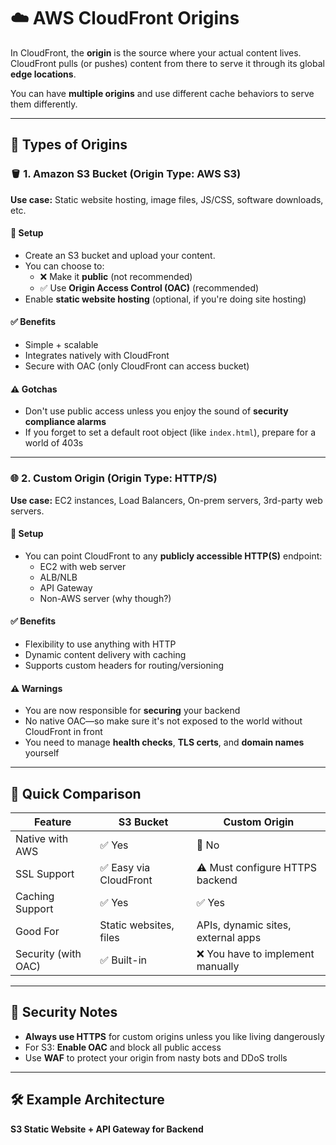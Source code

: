 # ☁️ AWS CloudFront Origins

In CloudFront, the **origin** is the source where your actual content lives. CloudFront pulls (or pushes) content from there to serve it through its global **edge locations**.

You can have **multiple origins** and use different cache behaviors to serve them differently.

---

## 🎯 Types of Origins

### 🪣 1. Amazon S3 Bucket (Origin Type: AWS S3)

**Use case:** Static website hosting, image files, JS/CSS, software downloads, etc.

#### 🔧 Setup
- Create an S3 bucket and upload your content.
- You can choose to:
  - ❌ Make it **public** (not recommended)
  - ✅ Use **Origin Access Control (OAC)** (recommended)
- Enable **static website hosting** (optional, if you're doing site hosting)

#### ✅ Benefits
- Simple + scalable
- Integrates natively with CloudFront
- Secure with OAC (only CloudFront can access bucket)

#### ⚠️ Gotchas
- Don't use public access unless you enjoy the sound of **security compliance alarms**
- If you forget to set a default root object (like `index.html`), prepare for a world of 403s

---

### 🌐 2. Custom Origin (Origin Type: HTTP/S)

**Use case:** EC2 instances, Load Balancers, On-prem servers, 3rd-party web servers.

#### 🔧 Setup
- You can point CloudFront to any **publicly accessible HTTP(S)** endpoint:
  - EC2 with web server
  - ALB/NLB
  - API Gateway
  - Non-AWS server (why though?)

#### ✅ Benefits
- Flexibility to use anything with HTTP
- Dynamic content delivery with caching
- Supports custom headers for routing/versioning

#### ⚠️ Warnings
- You are now responsible for **securing** your backend
- No native OAC—so make sure it's not exposed to the world without CloudFront in front
- You need to manage **health checks**, **TLS certs**, and **domain names** yourself

---

## 🧠 Quick Comparison

| Feature                  | S3 Bucket                          | Custom Origin                       |
|--------------------------|------------------------------------|--------------------------------------|
| Native with AWS         | ✅ Yes                             | 🚫 No                                 |
| SSL Support             | ✅ Easy via CloudFront             | ⚠️ Must configure HTTPS backend       |
| Caching Support         | ✅ Yes                             | ✅ Yes                                |
| Good For                | Static websites, files             | APIs, dynamic sites, external apps   |
| Security (with OAC)     | ✅ Built-in                        | ❌ You have to implement manually     |

---

## 🔐 Security Notes

- **Always use HTTPS** for custom origins unless you like living dangerously
- For S3: **Enable OAC** and block all public access
- Use **WAF** to protect your origin from nasty bots and DDoS trolls

---

## 🛠️ Example Architecture

**S3 Static Website + API Gateway for Backend**

